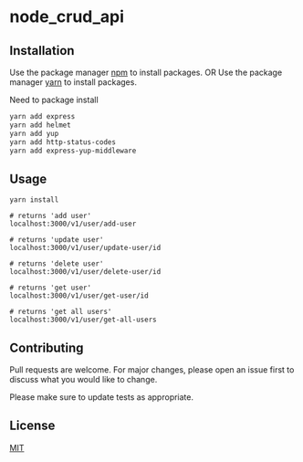 # node_crud_api

## Installation

Use the package manager [npm](https://www.npmjs.com/) to install packages.
OR
Use the package manager [yarn](https://classic.yarnpkg.com/lang/en/docs/install/) to install packages.

Need to package install

```bash
yarn add express
yarn add helmet
yarn add yup
yarn add http-status-codes
yarn add express-yup-middleware
```

## Usage

```node
yarn install

# returns 'add user'
localhost:3000/v1/user/add-user

# returns 'update user'
localhost:3000/v1/user/update-user/id

# returns 'delete user'
localhost:3000/v1/user/delete-user/id

# returns 'get user'
localhost:3000/v1/user/get-user/id

# returns 'get all users'
localhost:3000/v1/user/get-all-users
```

## Contributing

Pull requests are welcome. For major changes, please open an issue first
to discuss what you would like to change.

Please make sure to update tests as appropriate.

## License

[MIT](https://github.com/harshil19/node_crud_api/blob/main/LICENSE)